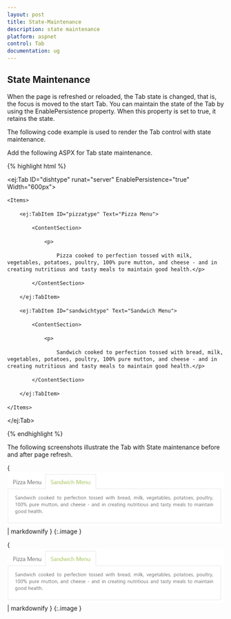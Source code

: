 ```yaml
---
layout: post
title: State-Maintenance
description: state maintenance
platform: aspnet
control: Tab
documentation: ug
---
```


## State Maintenance

When the page is refreshed or reloaded, the Tab state is changed, that is, the focus is moved to the start Tab. You can maintain the state of the Tab by using the EnablePersistence property. When this property is set to true, it retains the state. 

The following code example is used to render the Tab control with state maintenance. 

Add the following ASPX for Tab state maintenance.



{% highlight html %}

<ej:Tab ID="dishtype" runat="server" EnablePersistence="true" Width="600px">

    <Items>

        <ej:TabItem ID="pizzatype" Text="Pizza Menu">

            <ContentSection>

                <p>

                    Pizza cooked to perfection tossed with milk, vegetables, potatoes, poultry, 100% pure mutton, and cheese - and in creating nutritious and tasty meals to maintain good health.</p>

            </ContentSection>

        </ej:TabItem>

        <ej:TabItem ID="sandwichtype" Text="Sandwich Menu">

            <ContentSection>

                <p>

                    Sandwich cooked to perfection tossed with bread, milk, vegetables, potatoes, poultry, 100% pure mutton, and cheese - and in creating nutritious and tasty meals to maintain good health.</p>

            </ContentSection>

        </ej:TabItem>

    </Items>

</ej:Tab>







{% endhighlight %}



The following screenshots illustrate the Tab with State maintenance before and after page refresh.

{ ![](State-Maintenance_images/State-Maintenance_img1.png) | markdownify }
{:.image }


{ ![](State-Maintenance_images/State-Maintenance_img2.png) | markdownify }
{:.image }


